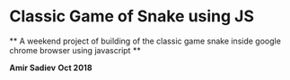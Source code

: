 # Classic Game of Snake using JS
** A weekend project of building of the classic game snake inside google chrome browser using javascript **

**Amir Sadiev**
**Oct 2018**



